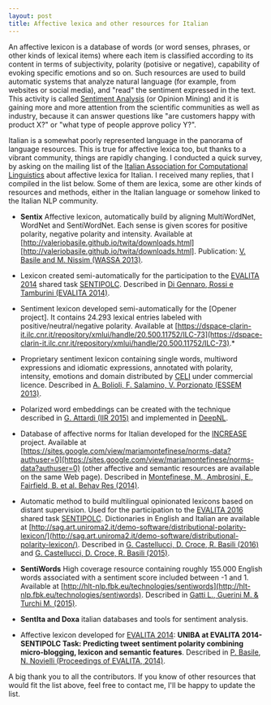 ```yaml
---
layout: post
title: Affective lexica and other resources for Italian
---
```


An affective lexicon is a database of words (or word senses, phrases, or other kinds of lexical items) where each item is classified according to its content in terms of subjectivity, polarity (potisive or negative), capability of evoking specific emotions and so on. Such resources are used to build automatic systems that analyze natural language (for example, from websites or social media), and "read" the sentiment expressed in the text. This activity is called [Sentiment Analysis](https://en.wikipedia.org/wiki/Sentiment_analysis) (or Opinion Mining) and it is gaining more and more attention from the scientific communities as well as industry, because it can answer questions like "are customers happy with product X?" or "what type of people approve policy Y?".

Italian is a somewhat poorly represented language in the panorama of language resources. This is true for affective lexica too, but thanks to a vibrant community, things are rapidly changing.
I conducted a quick survey, by asking on the mailing list of the [Italian Association for Computational Linguistics](http://www.ai-lc.it/) about affective lexica for Italian.
I received many replies, that I compiled in the list below. Some of them are lexica, some are other kinds of resources and methods, either in the Italian language or somehow linked to the Italian NLP community.

* **Sentix** Affective lexicon, automatically build by aligning MultiWordNet, WordNet and SentiWordNet. Each sense is given scores for positive polarity, negative polarity and intensity. Available at [http://valeriobasile.github.io/twita/downloads.html][http://valeriobasile.github.io/twita/downloads.html]. 
Publication: [V. Basile and M. Nissim (WASSA 2013)](http://www.aclweb.org/anthology/W/W13/W13-16.pdf#page=112).

* Lexicon created semi-automatically for the participation to the [EVALITA 2014](http://www.evalita.it/2014) shared task [SENTIPOLC](http://www.di.unito.it/~tutreeb/sentipolc-evalita14/index.html). Described in [Di Gennaro, Rossi e Tamburini (EVALITA 2014)](https://docs.google.com/viewer?url=http%3A%2F%2Fwww.fileli.unipi.it%2Fprojects%2Fclic%2Fproceedings%2FProceedings-EVALITA-2014.pdf).

* Sentiment lexicon developed semi-automatically for the [Opener project]. It contains 24.293 lexical entries labeled with positive/neutral/negative polarity. Available at [https://dspace-clarin-it.ilc.cnr.it/repository/xmlui/handle/20.500.11752/ILC-73](https://dspace-clarin-it.ilc.cnr.it/repository/xmlui/handle/20.500.11752/ILC-73).*

* Proprietary sentiment lexicon containing single words, multiword expressions and idiomatic expressions, annotated with polarity, intensity, emotions and domain distributed by [CELI](https://www.celi.it/) under commercial licence. Described in [A. Bolioli, F. Salamino, V. Porzionato (ESSEM 2013)](http://ceur-ws.org/Vol-1096/paper12.pdf).

* Polarized word embeddings can be created with the technique described in [G. Attardi (IIR 2015)](http://ceur-ws.org/Vol-1404/paper_21.pdf) and implemented in [DeepNL](https://github.com/attardi/deepnl).

* Database of affective norms for Italian developed for the [INCREASE](https://sites.google.com/view/mariamontefinese/increase?authuser=0) project. Available at [https://sites.google.com/view/mariamontefinese/norms-data?authuser=0](https://sites.google.com/view/mariamontefinese/norms-data?authuser=0) (other affective and semantic resources are available on the same Web page). Described in [Montefinese, M., Ambrosini, E., Fairfield, B. et al. Behav Res (2014)](https://link.springer.com/article/10.3758%2Fs13428-013-0405-3).

* Automatic method to build multilingual opinionated lexicons based on distant supervision. Used for the participation to the [EVALITA 2016](http://www.evalita.it/2016) shared task [SENTIPOLC](http://www.di.unito.it/~tutreeb/sentipolc-evalita16/index.html). Dictionaries in English and Italian are available at [http://sag.art.uniroma2.it/demo-software/distributional-polarity-lexicon/](http://sag.art.uniroma2.it/demo-software/distributional-polarity-lexicon/). Described in [G. Castellucci, D. Croce, R. Basili (2016)](http://www.lrec-conf.org/proceedings/lrec2016/pdf/449_Paper.pdf) and [G. Castellucci, D. Croce, R. Basili (2015)](http://iir2015.isti.cnr.it/proceedings/IIR_2015_submission_7.pdf).

* **SentiWords** High coverage resource containing roughly 155.000 English words associated with a sentiment score included between -1 and 1. Available at [http://hlt-nlp.fbk.eu/technologies/sentiwords](http://hlt-nlp.fbk.eu/technologies/sentiwords). Described in [Gatti L., Guerini M. & Turchi M. (2015)](http://arxiv.org/abs/1510.09079).

* **SentIta and Doxa** italian databases and tools for sentiment analysis.

* Affective lexicon developed for [EVALITA 2014](http://www.evalita.it/2014): **UNIBA at EVALITA 2014-SENTIPOLC Task: Predicting tweet sentiment polarity combining micro-blogging, lexicon and semantic features**. Described in [P. Basile, N. Novielli (Proceedings of EVALITA, 2014)](https://scholar.google.it/scholar?oi=bibs&cluster=15023499061838399838&btnI=1&hl=it).

A big thank you to all the contributors. If you know of other resources that would fit the list above, feel free to contact me, I'll be happy to update the list.


